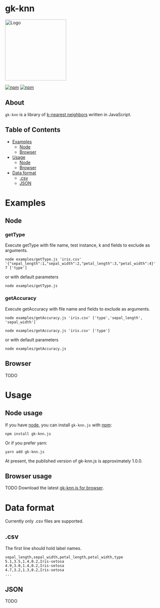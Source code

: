
# gk-knn

<img src="" alt="Logo" width=200px/>

[![npm](https://img.shields.io/npm/dt/gk-knn.svg?style=flat-square)](https://npmjs.com/package/gk-knn.js) [![npm](https://img.shields.io/npm/v/gk-knn.svg?style=flat-square)](https://npmjs.com/package/gk-knn.js)


## About

`gk-knn` is a library of [k-nearest neighbors](https://en.wikipedia.org/wiki/K-nearest_neighbors_algorithm) written in JavaScript.


## Table of Contents

- [Examples](#examples)
    + [Node](#node)
    + [Browser](#browser)
- [Usage](#usage)
    + [Node](#node-usage)
    + [Browser](#browser-usage)
- [Data format](#data-format)
    + [.csv](#.csv)
    + [JSON](#json)

# Examples
## Node
### getType
Execute getType with file name, test instance, k and fields to exclude as arguments.

```
node examples/getType.js 'iris.csv' '{"sepal_length":1,"sepal_width":2,"petal_length":3,"petal_width":4}' 7 ['type']
```
or with default parameters
```
node examples/getType.js 
```

### getAccuracy
Execute getAccuracy with file name and fields to exclude as arguments.

```
node examples/getAccuracy.js 'iris.csv' ['type','sepal_length', 'sepal_width']
```

```
node examples/getAccuracy.js 'iris.csv' ['type']
```
or with default parameters
```
node examples/getAccuracy.js 
```

## Browser
TODO

# Usage
## Node usage
If you have [node](http://nodejs.org/), you can install `gk-knn.js` with [npm](http://npmjs.org):

```
npm install gk-knn.js
```

Or if you prefer yarn:
```
yarn add gk-knn.js
```

At present, the published version of gk-knn.js is approximately 1.0.0.

## Browser usage
TODO
Download the latest [gk-knn.js for browser](). 


# Data format
Currently only .csv files are supported. 

## .csv
The first line should hold label names.
```
sepal_length,sepal_width,petal_length,petal_width,type
5.1,3.5,1.4,0.2,Iris-setosa
4.9,3.0,1.4,0.2,Iris-setosa
4.7,3.2,1.3,0.2,Iris-setosa
...
```

## JSON
TODO


